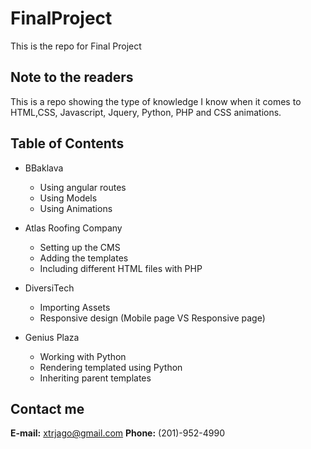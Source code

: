 # FinalProject
This is the repo for Final Project 

## Note to the readers
This is a repo showing the type of knowledge I know when it comes to HTML,CSS, Javascript, Jquery, Python, PHP and CSS animations.

## Table of Contents
* BBaklava
    * Using angular routes
    * Using Models
    * Using Animations

* Atlas Roofing Company
    * Setting up the CMS
    * Adding the templates
    * Including different HTML files with PHP
    
* DiversiTech
    * Importing Assets
    * Responsive design (Mobile page VS Responsive page)
    
* Genius Plaza
    * Working with Python
    * Rendering templated using Python
    * Inheriting parent templates
    
## Contact me
**E-mail:** xtrjago@gmail.com
**Phone:** (201)-952-4990

